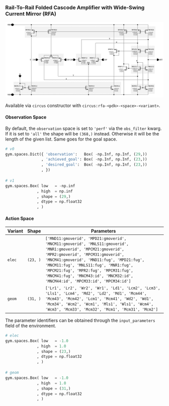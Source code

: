 ### Rail-To-Rail Folded Cascode Amplifier with Wide-Swing Current Mirror (RFA)

![RFA](./fig/rfa.png)

Available via `circus` constructor with `circus:rfa-<pdk>-<space>-<variant>`.

#### Observation Space

By default, the `observation` space is set to `'perf'` via the `obs_filter`
kwarg. If it is set to `'all'` the shape will be `(368,)` instead. Otherwise it
will be the length of the given list. Same goes for the goal space.

```python
# v0
gym.spaces.Dict({ 'observation':   Box( -np.Inf, np.Inf, (29,))
                , 'achieved_goal': Box( -np.Inf, np.Inf, (23,))
                , 'desired_goal':  Box( -np.Inf, np.Inf, (23,))
                , })

# v1
gym.spaces.Box( low   = -np.inf
              , high  = np.inf
              , shape = (29,)
              , dtype = np.float32
              , )

```

#### Action Space 


| Variant | Shape    | Parameters                                                                                                                                                                                                                                                                                                                                                       |
|---------|----------|------------------------------------------------------------------------------------------------------------------------------------------------------------------------------------------------------------------------------------------------------------------------------------------------------------------------------------------------------------------|
| `elec`  | `(23, )` | `['MND11:gmoverid', 'MPD21:gmoverid', 'MNCM11:gmoverid', 'MNLS11:gmoverid', 'MNR1:gmoverid', 'MPCM21:gmoverid', 'MPR2:gmoverid', 'MPCM31:gmoverid', 'MNCM41:gmoverid', 'MND11:fug', 'MPD21:fug', 'MNCM11:fug', 'MNLS11:fug', 'MNR1:fug', 'MPCM21:fug', 'MPR2:fug', 'MPCM31:fug', 'MNCM41:fug', 'MNCM43:id', 'MNCM32:id', 'MNCM44:id', 'MPCM33:id', 'MPCM34:id']` |
| `geom`  | `(31, )` | `['Lr1', 'Lr2', 'Wr2', 'Wr1', 'Ld1', 'Lcm2', 'Lcm3', 'Lls1', 'Lcm4', 'Md2', 'Ld2', 'Md1', 'Mcm44', 'Mcm43', 'Mcm42', 'Lcm1', 'Mcm41', 'Wd2', 'Wd1', 'Mcm34', 'Wcm2', 'Wcm1', 'Mls1', 'Wls1', 'Wcm4', 'Wcm3', 'Mcm33', 'Mcm32', 'Mcm1', 'Mcm31', 'Mcm2']`                                                                                                         |

The parameter identifiers can be obtained through the `input_parameters` field
of the environment.

```python
# elec
gym.spaces.Box( low   = -1.0
              , high  = 1.0
              , shape = (23,)
              , dtype = np.float32
              , )

# geom
gym.spaces.Box( low   = -1.0
              , high  = 1.0
              , shape = (31,)
              , dtype = np.float32
              , )
```

